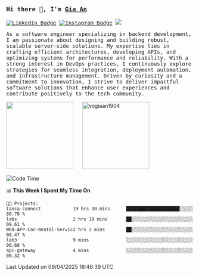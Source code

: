 ### <samp>Hi there 👋, I'm <a href="https://www.linkedin.com/in/vogiaan1904/" target="_blank">Gia An</a></samp>

<samp> [![Linkedin Badge](https://img.shields.io/badge/-LinkedIn-0e76a8?style=flat-square&logo=Linkedin&logoColor=white)](https://linkedin.com/in/vogiaan1904)
[![Instagram Badge](https://img.shields.io/badge/-Instagram-e4405f?style=flat-square&logo=Instagram&logoColor=white)](https://instagram.com/_.ja.ann_/) ![](https://komarev.com/ghpvc/?username=vogiaan1904&style=flat-square&base=100)</samp> 

<samp>As a software engineer specializing in backend development, I am passionate about designing and building robust, scalable server-side solutions. My expertise lies in crafting efficient architectures, developing APIs, and optimizing systems for performance and reliability. With a strong interest in DevOps practices, I continuously explore strategies for seamless integration, deployment automation, and infrastructure management. Driven by curiosity and a commitment to innovation, I strive to deliver impactful software solutions that enhance user experiences and contribute positively to the tech community.</samp>



<div>
  <img height="180em" src="https://github-readme-stats.vercel.app/api/top-langs/?username=vogiaan1904&show_icons=true&hide_border=true&layout=compact&langs_count=10&theme=transparent&include_orgs=true"/>
  &nbsp;&nbsp;&nbsp;&nbsp;
  <img height="180em" src="https://github-readme-stats.vercel.app/api?username=vogiaan1904&show_icons=true&hide_border=true&&count_private=true&include_all_commits=true&theme=transparent&locale=en" alt="vogiaan1904" />
</div>






<!--START_SECTION:waka-->
![Code Time](http://img.shields.io/badge/Code%20Time-716%20hrs%2056%20mins-blue)

📊 **This Week I Spent My Time On** 

```text
🐱‍💻 Projects: 
tanca-connect            19 hrs 30 mins      ████████████████████░░░░░   80.78 % 
labs                     2 hrs 19 mins       ██░░░░░░░░░░░░░░░░░░░░░░░   09.61 % 
WEB-APP-Car-Rental-Servic2 hrs 2 mins        ██░░░░░░░░░░░░░░░░░░░░░░░   08.47 % 
lab3                     9 mins              ░░░░░░░░░░░░░░░░░░░░░░░░░   00.68 % 
api-gateway              4 mins              ░░░░░░░░░░░░░░░░░░░░░░░░░   00.32 % 
```


 Last Updated on 09/04/2025 18:46:39 UTC
<!--END_SECTION:waka-->
